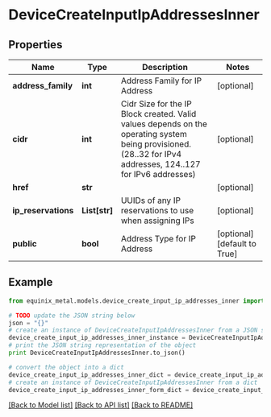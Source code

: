 # DeviceCreateInputIpAddressesInner


## Properties
Name | Type | Description | Notes
------------ | ------------- | ------------- | -------------
**address_family** | **int** | Address Family for IP Address | [optional] 
**cidr** | **int** | Cidr Size for the IP Block created. Valid values depends on the operating system being provisioned. (28..32 for IPv4 addresses, 124..127 for IPv6 addresses) | [optional] 
**href** | **str** |  | [optional] 
**ip_reservations** | **List[str]** | UUIDs of any IP reservations to use when assigning IPs | [optional] 
**public** | **bool** | Address Type for IP Address | [optional] [default to True]

## Example

```python
from equinix_metal.models.device_create_input_ip_addresses_inner import DeviceCreateInputIpAddressesInner

# TODO update the JSON string below
json = "{}"
# create an instance of DeviceCreateInputIpAddressesInner from a JSON string
device_create_input_ip_addresses_inner_instance = DeviceCreateInputIpAddressesInner.from_json(json)
# print the JSON string representation of the object
print DeviceCreateInputIpAddressesInner.to_json()

# convert the object into a dict
device_create_input_ip_addresses_inner_dict = device_create_input_ip_addresses_inner_instance.to_dict()
# create an instance of DeviceCreateInputIpAddressesInner from a dict
device_create_input_ip_addresses_inner_form_dict = device_create_input_ip_addresses_inner.from_dict(device_create_input_ip_addresses_inner_dict)
```
[[Back to Model list]](../README.md#documentation-for-models) [[Back to API list]](../README.md#documentation-for-api-endpoints) [[Back to README]](../README.md)


